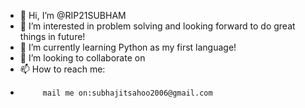 - 👋 Hi, I’m @RIP21SUBHAM
- 👀 I’m interested in problem solving and looking forward to do great things in future!
- 🌱 I’m currently learning Python as my first language!
- 💞️ I’m looking to collaborate on
- 📫 How to reach me:
-          mail me on:subhajitsahoo2006@gmail.com

<!---
RIP21SUBHAM/RIP21SUBHAM is a ✨ special ✨ repository because its `README.md` (this file) appears on your GitHub profile.
You can click the Preview link to take a look at your changes.
--->
